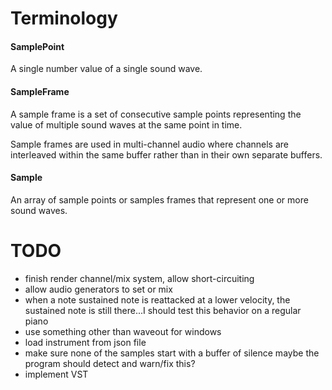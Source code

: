 # Terminology

#### SamplePoint

A single number value of a single sound wave.

#### SampleFrame

A sample frame is a set of consecutive sample points representing the value of multiple sound waves at the same point in time.

Sample frames are used in multi-channel audio where channels are interleaved within the same buffer rather than in their own separate buffers.

#### Sample

An array of sample points or samples frames that represent one or more sound waves.

# TODO

* finish render channel/mix system, allow short-circuiting
* allow audio generators to set or mix
* when a note sustained note is reattacked at a lower velocity, the sustained note is still there...I should test this behavior on a regular piano
* use something other than waveout for windows
* load instrument from json file
* make sure none of the samples start with a buffer of silence
  maybe the program should detect and warn/fix this?
* implement VST
